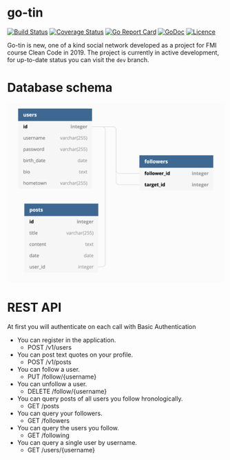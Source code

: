 # go-tin
[![Build Status](https://travis-ci.org/cc2k19/go-tin.svg?branch=master)](https://travis-ci.org/cc2k19/go-tin)
[![Coverage Status](https://coveralls.io/repos/github/cc2k19/go-tin/badge.svg?branch=master)](https://coveralls.io/github/cc2k19/go-tin?branch=master)
[![Go Report Card](https://goreportcard.com/badge/github.com/cc2k19/go-tin)](https://goreportcard.com/report/github.com/cc2k19/go-tin)
[![GoDoc](https://godoc.org/github.com/cc2k19/go-tin?status.svg)](https://godoc.org/github.com/cc2k19/go-tin)
[![Licence](https://img.shields.io/github/license/cc2k19/go-tin.svg?style=popout)](https://github.com/cc2k19/go-tin/blob/master/LICENSE)


Go-tin is new, one of a kind social network developed as a project for FMI course Clean Code in 2019.
The project is currently in active development, for up-to-date status you can visit the `dev` branch.

# Database schema

![db_model](docs/images/db_schema.png)

# REST API
At first you will authenticate on each call with Basic Authentication

- You can register in the application.
  -  POST /v1/users <json-body>
- You can post text quotes on your profile.
  -  POST /v1/posts <json-body>
- You can  follow a user.
  -  PUT /follow/{username}
- You can unfollow a user.
  -  DELETE /follow/{username}
- You can query posts of all users you follow hronologically.
  -  GET /posts
- You can query your followers.
  -  GET /followers
- You can query the users you follow.
  -  GET /following
- You can query a single user by username.
  -  GET /users/{username}
